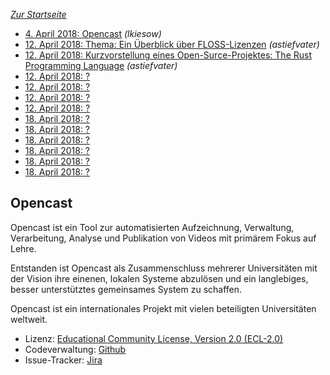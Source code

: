 ---
---

*[Zur Startseite](index.html)*

- [4. April 2018: Opencast](#opencast) *(lkiesow)*
- [12. April 2018: Thema: Ein Überblick über FLOSS-Lizenzen](#FLOSS-Lizenzen) *(astiefvater)*
- [12. April 2018: Kurzvorstellung eines Open-Surce-Projektes: The Rust Programming Language](#Rust) *(astiefvater)*
- [12. April 2018: ?](#)
- [12. April 2018: ?](#)
- [12. April 2018: ?](#)
- [12. April 2018: ?](#)
- [18. April 2018: ?](#)
- [18. April 2018: ?](#)
- [18. April 2018: ?](#)
- [18. April 2018: ?](#)
- [18. April 2018: ?](#)
- [18. April 2018: ?](#)


Opencast
--------

Opencast ist ein Tool zur automatisierten Aufzeichnung, Verwaltung,
Verarbeitung, Analyse und Publikation von Videos mit primärem Fokus auf Lehre.

Entstanden ist Opencast als Zusammenschluss mehrerer Universitäten mit der
Vision ihre einenen, lokalen Systeme abzulösen und ein langlebiges, besser
unterstütztes gemeinsames System zu schaffen.

Opencast ist ein internationales Projekt mit vielen beteiligten Universitäten
weltweit.

- Lizenz: [Educational Community License, Version 2.0 (ECL-2.0)
  ](https://github.com/opencast/opencast/blob/develop/LICENSE)
- Codeverwaltung: [Github](https://github.com/opencast/opencast)
- Issue-Tracker: [Jira](https://opencast.jira.com/secure/Dashboard.jspa)

